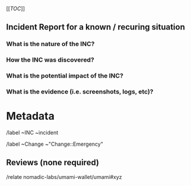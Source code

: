 [[_TOC_]]
## Incident Report for a known / recuring situation
<!-- Use if the incident is a recurring issue, with an already validated change procedure -->
<!-- Add link to already validated related incident or Emergency change in the metadata -->

### What is the nature of the INC?
<!-- Which parts of the system where affected ? -->


### How the INC was discovered?


### What is the potential impact of the INC?


### What is the evidence (i.e. screenshots, logs, etc)?


<!-- METADATA for project management, please leave the following lines and edit as needed -->
# Metadata
<!-- Severity : pick one the gitlab panel, right side of the window when viewing the incident after creation -->

/label ~INC ~incident  
<!-- Labels and default review status for gitlab Change management process, comment if no change was performed-->
/label ~Change ~"Change::Emergency"
<!-- If you want to bring the attention to this incident during next CAB, uncomment the next line -->
<!-- /label ~Change ~"CAB::to-review" -->

## Reviews (none required)
<!-- No review required since this is a known incident with already validated change procedure -->

<!-- Indicate the reference of a similar issue : -->
/relate nomadic-labs/umami-wallet/umami#xyz


<!-- ( ping CAB members : @picdc @remyzorg @comeh @philippewang.info @SamREye ) -->
<!-- /unlabel ~"CAB::to-review" -->



<!-- METADATA - end -->
